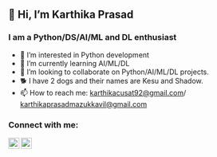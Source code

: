 ## 👋 Hi, I’m Karthika Prasad
### I am a Python/DS/AI/ML and DL enthusiast

- 👀 I’m interested in Python development
- 🌱 I’m currently learning AI/ML/DL
- 💞️ I’m looking to collaborate on Python/AI/ML/DL projects.
- 🐕 I have 2 dogs and their names are Kesu and Shadow.
- 📫 How to reach me: karthikacusat92@gmail.com/ karthikaprasadmazukkavil@gmail.com


### Connect with me:

<!-- [<img align="left" alt="codeSTACKr.com" width="22px" src=" " />][website]
[<img align="left" alt="codeSTACKr | YouTube" width="22px" src=" " />][youtube] -->
[<img align="left" alt="codeSTACKr | LinkedIn" width="22px" src="https://cdn.jsdelivr.net/npm/simple-icons@v3/icons/linkedin.svg" />][linkedin]
[<img align="left" alt="codeSTACKr | Instagram" width="22px" src="https://cdn.jsdelivr.net/npm/simple-icons@v3/icons/instagram.svg" />][instagram]

<br />

</details>

[website]: https://nandu26m.github.io/
[youtube]: https://www.youtube.com/channel/UCB0bH7hsqfKpS1s5YfAA0AQ?view_as=subscriber
[instagram]: https://www.instagram.com/_karthika_prasad
[linkedin]:  https://www.linkedin.com/in/karthika-prasad-python-developer/
